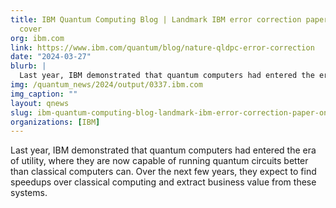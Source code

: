```yaml
---
title: IBM Quantum Computing Blog | Landmark IBM error correction paper on Nature
  cover
org: ibm.com
link: https://www.ibm.com/quantum/blog/nature-qldpc-error-correction
date: "2024-03-27"
blurb: |
  Last year, IBM demonstrated that quantum computers had entered the era of utility, where they are now capable of running quantum circuits better than classical computers can. Over the next few years, they expect to find speedups over classical computing and extract business value from these systems.
img: /quantum_news/2024/output/0337.ibm.com
img_caption: ""
layout: qnews
slug: ibm-quantum-computing-blog-landmark-ibm-error-correction-paper-on-nature-cover
organizations: [IBM]
---
```


Last year, IBM demonstrated that quantum computers had entered the era of utility, where they are now capable of running quantum circuits better than classical computers can. Over the next few years, they expect to find speedups over classical computing and extract business value from these systems.
